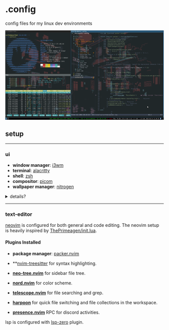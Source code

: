 # .config

config files for my linux dev environments

![image](./repo_bin/setup.png)

## setup

-----

### ui

* **window manager**: [i3wm](https://github.com/i3/i3)
* **terminal**: [alacritty](https://github.com/alacritty/alacritty)
* **shell**: [zsh](https://www.zsh.org)
* **compositor**: [picom](https://github.com/yshui/picom)
* **wallpaper manager**: [nitrogen](https://github.com/l3ib/nitrogen)

<details closed>
<summary>details?</summary>
Minimalistic UI is used.<br>i3 configs and set to default with no external extensions.<br>Alacritty terminal with zsh as shell is configured with oh-my-zsh.<br>Nitrogen is configured to handle wallpaper settings.
</details>

-----

### text-editor

[neovim](https://github.com/neovim/neovim) is configured for both general and code editing.
The neovim setup is heavily inspired by [ThePrimeagen/init.lua](github.com/ThePrimeagen/init.lua).

#### Plugins Installed

* **package manager**: [packer.nvim](https://github.com/wbthomason/packer.nvim)

* **[nvim-treesitter](nvim-treesitter/nvim-treesitte) for syntax highlighting.
* **[neo-tree.nvim](nvim-neo-tree/neo-tree.nvim)** for sidebar file tree.
* **[nord.nvim](https://github.com/shaunsingh/nord.nvim)** for color scheme.
* **[telescope.nvim](https://github.com/nvim-telescope/telescope.nvim)** for file searching and grep.
* **[harpoon](https://github.com/ThePrimeagen/harpoon)** for quick file switching and file collections in the workspace.
* **[presence.nvim](https://github.com/andweeb/presence.nvim)** RPC for discord activities.

lsp is configured with [lsp-zero](https://github.com/VonHeikemen/lsp-zero.nvim) plugin.
